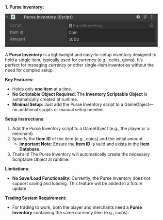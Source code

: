 **1.** **Purse Inventory:**

![image](https://github.com/Shakti-crypto/InventorySystem/blob/main/Readme/Images/PurseInventory.png)

A **Purse Inventory** is a lightweight and easy-to-setup inventory designed to hold a single item, typically used for currency (e.g., coins, gems). It’s perfect for managing currency or other single-item inventories without the need for complex setup.

**Key Features:**

- Holds only **one item** at a time.
- **No Scriptable Object Required**: The **Inventory Scriptable Object** is automatically created at runtime.
- **Minimal Setup**: Just add the Purse Inventory script to a GameObject—no additional scripts or manual setup needed.

**Setup Instructions:**

1. Add the Purse Inventory script to a GameObject (e.g., the player or a merchant).
2. Specify the **Item ID** of the item (e.g., coins) and the initial amount.
    - **Important Note**: Ensure the **Item ID** is valid and exists in the **Item Database**.
3. That’s it! The Purse Inventory will automatically create the necessary Scriptable Object at runtime.

**Limitations:**

- **No Save/Load Functionality**: Currently, the Purse Inventory does not support saving and loading. This feature will be added in a future update.

**Trading System Requirement:**

- For trading to work, both the player and merchants need a **Purse Inventory** containing the same currency item (e.g., coins).
